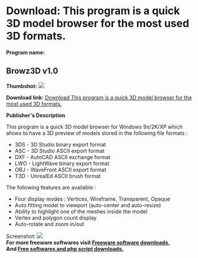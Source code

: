 # Download: This program is a quick 3D model browser for the most used 3D formats.

**Program name:**

## Browz3D v1.0

  
**Thumbshot:** ![](http://www.freewarefiles.com/screenshot/browz3d_md.gif)   
  
**Download link:** [Download This program is a quick 3D model browser for the most used 3D formats.](http://freesoftwares.boysofts.com/BrowzD-V_program_4257.html)  
  


**Publisher's Description**  
  


This program is a quick 3D model browser for Windows 9x/2K/XP which allows to have a 3D preview of models stored in the following file formats : 

  * 3DS - 3D Studio binary export format 
  * ASC - 3D Studio ASCII export format 
  * DXF - AutoCAD ASCII exchange format 
  * LWO - LightWave binary export format 
  * OBJ - WaveFront ASCII export format 
  * T3D - UnrealEd ASCII brush format 

The following features are available :

  * Four display modes : Vertices, Wireframe, Transparent, Opaque 
  * Auto fitting model to viewport (auto-center and auto-resize) 
  * Ability to highlight one of the meshes inside the model 
  * Vertex and polygon count display 
  * Auto-rotate and zoom in/out 

  
  
Screenshot: ![](http://www.freewarefiles.com/screenshot/browz3d.gif)   
**For more freeware softwares visit [Freeware software downloads.](http://freesoftwares.boysofts.com/)**   
**And [Free softwares and php script downloads.](http://www.boysofts.com/)**
